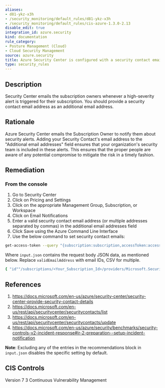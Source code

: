 ```yaml
---
aliases:
- d81-ykz-x3h
- /security_monitoring/default_rules/d81-ykz-x3h
- /security_monitoring/default_rules/cis-azure-1.3.0-2.13
disable_edit: true
integration_id: azure.security
kind: documentation
rule_category:
- Posture Management (Cloud)
- Cloud Security Management
source: azure.security
title: Azure Security Center is configured with a security contact email
type: security_rules
---
```


## Description

Security Center emails the subscription owners whenever a high-severity alert is triggered for their subscription. You should provide a security contact email address as an additional email address.

## Rationale

Azure Security Center emails the Subscription Owner to notify them about security alerts. Adding your Security Contact's email address to the "Additional email addresses" field ensures that your organization's security team is included in these alerts. This ensures that the proper people are aware of any potential compromise to mitigate the risk in a timely fashion.

## Remediation

### From the console

1. Go to Security Center
2. Click on Pricing and Settings
3. Click on the appropriate Management Group, Subscription, or Workspace
4. Click on Email Notifications
5. Enter a valid security contact email address (or multiple addresses separated by commas) in the additional email addresses field
6. Click Save using the Azure Command Line Interface
7. Use the below command to set security contact emails:

  ``` bash
  get-access-token --query "{subscription:subscription,accessToken:accessToken}" --out tsv | xargs -L1 bash -c ''curl -X PUT -H "AuthorizationBearer $1" -H "Content-Typeapplication/json" https://management.azure.com/subscriptions/$0/providers/Microsoft.Security/securityContacts/default1?api-version=2017-08-01-preview -d@"input.json"
  ```

  Where `input.json` contains the request body JSON data, as mentioned below. Replace `validEmailAddress` with email IDs, CSV for multiple.

  ```bash
  { "id""/subscriptions/<Your_Subscription_Id>/providers/Microsoft.Security/securityContacts/default", "name""default", "type""Microsoft.Security/securityContacts", "properties"{ "email""<validEmailAddress>", "alertNotifications""On", "alertsToAdmins""On" } }
  ```

## References

1. https://docs.microsoft.com/en-us/azure/security-center/security-center-provide-security-contact-details 
2. https://docs.microsoft.com/en-us/rest/api/securitycenter/securitycontacts/list 
3. https://docs.microsoft.com/en-us/rest/api/securitycenter/securitycontacts/update 
4. https://docs.microsoft.com/en-us/azure/security/benchmarks/security-controls-v2-incident-response#ir-2-preparation--setup-incident-notification

**Note**: Excluding any of the entries in the recommendations block in `input.json` disables the specific setting by default.

## CIS Controls

Version 7 3 Continuous Vulnerability Management
